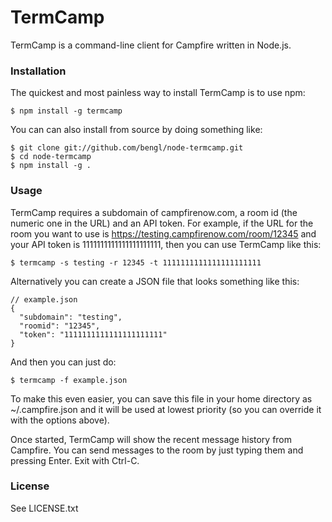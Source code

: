 # TermCamp

TermCamp is a command-line client for Campfire written in Node.js. 

### Installation

The quickest and most painless way to install TermCamp is to use npm:

    $ npm install -g termcamp

You can can also install from source by doing something like:

    $ git clone git://github.com/bengl/node-termcamp.git
    $ cd node-termcamp
    $ npm install -g .

### Usage

TermCamp requires a subdomain of campfirenow.com, a room id (the numeric one in the URL) and an API token.  For example, if the URL for the room you want to use is https://testing.campfirenow.com/room/12345 and your API token is 1111111111111111111111, then you can use TermCamp like this:

    $ termcamp -s testing -r 12345 -t 1111111111111111111111

Alternatively you can create a JSON file that looks something like this:

    // example.json
    {
      "subdomain": "testing",
      "roomid": "12345",
      "token": "1111111111111111111111"
    }

And then you can just do:

    $ termcamp -f example.json

To make this even easier, you can save this file in your home directory as ~/.campfire.json and it will be used at lowest priority (so you can override it with the options above).

Once started, TermCamp will show the recent message history from Campfire. You can send messages to the room by just typing them and pressing Enter.  Exit with Ctrl-C.

### License

See LICENSE.txt
